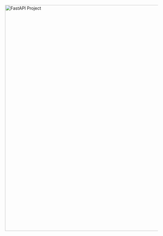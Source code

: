 <img width="746" alt="FastAPI Project" src="https://github.com/user-attachments/assets/dce57300-51ab-4643-9fe3-893e9e0e020f">
